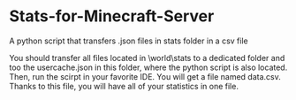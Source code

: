 # Stats-for-Minecraft-Server
A python script that transfers .json files in stats folder in a csv file



You should transfer all files located in \world\stats to a dedicated folder and too the usercache.json in this folder, where the python script is also located. 
Then, run the scirpt in your favorite IDE.
You will get a file named data.csv. 
Thanks to this file, you will have all of your statistics in one file.
